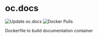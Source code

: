 # oc.docs

![Update oc.docs](https://github.com/abcdesktopio/oc.nginx/workflows/Update%20oc.docs/badge.svg)
![Docker Pulls](https://img.shields.io/docker/pulls/abcdesktopio/oc.docs.svg)



Dockerfile to build documentation container
